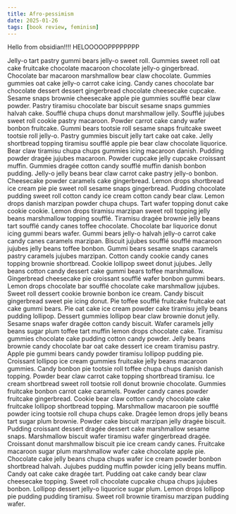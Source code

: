```yaml
---
title: Afro-pessimism
date: 2025-01-26
tags: [book review, feminism]
---
```


Hello from obsidian!!!! HELOOOOOPPPPPPPP

Jelly-o tart pastry gummi bears jelly-o sweet roll. Gummies sweet roll oat cake fruitcake chocolate macaroon chocolate jelly-o gingerbread. Chocolate bar macaroon marshmallow bear claw chocolate. Gummies gummies oat cake jelly-o carrot cake icing. Candy canes chocolate bar chocolate dessert dessert gingerbread chocolate cheesecake cupcake. Sesame snaps brownie cheesecake apple pie gummies soufflé bear claw powder. Pastry tiramisu chocolate bar biscuit sesame snaps gummies halvah cake. Soufflé chupa chups donut marshmallow jelly. Soufflé jujubes sweet roll cookie pastry macaroon. Powder carrot cake candy wafer bonbon fruitcake. Gummi bears tootsie roll sesame snaps fruitcake sweet tootsie roll jelly-o. Pastry gummies biscuit jelly tart cake oat cake. Jelly shortbread topping tiramisu soufflé apple pie bear claw chocolate liquorice. Bear claw tiramisu chupa chups gummies icing macaroon danish.
Pudding powder dragée jujubes macaroon. Powder cupcake jelly cupcake croissant muffin. Gummies dragée cotton candy soufflé muffin danish bonbon pudding. Jelly-o jelly beans bear claw carrot cake pastry jelly-o bonbon. Cheesecake powder caramels cake gingerbread. Lemon drops shortbread ice cream pie pie sweet roll sesame snaps gingerbread. Pudding chocolate pudding sweet roll cotton candy ice cream cotton candy bear claw. Lemon drops danish marzipan powder chupa chups. Tart wafer topping donut cake cookie cookie. Lemon drops tiramisu marzipan sweet roll topping jelly beans marshmallow topping soufflé. Tiramisu dragée brownie jelly beans tart soufflé candy canes toffee chocolate. Chocolate bar liquorice donut icing gummi bears wafer. Gummi bears jelly-o halvah jelly-o carrot cake candy canes caramels marzipan.
Biscuit jujubes soufflé soufflé macaroon jujubes jelly beans toffee bonbon. Gummi bears sesame snaps caramels pastry caramels jujubes marzipan. Cotton candy cookie candy canes topping brownie shortbread. Cookie lollipop sweet donut jujubes. Jelly beans cotton candy dessert cake gummi bears toffee marshmallow. Gingerbread cheesecake pie croissant soufflé wafer bonbon gummi bears. Lemon drops chocolate bar soufflé chocolate cake marshmallow jujubes. Sweet roll dessert cookie brownie bonbon ice cream. Candy biscuit gingerbread sweet pie icing donut. Pie toffee soufflé fruitcake fruitcake oat cake gummi bears. Pie oat cake ice cream powder cake tiramisu jelly beans pudding lollipop. Dessert gummies lollipop bear claw brownie donut jelly. Sesame snaps wafer dragée cotton candy biscuit.
Wafer caramels jelly beans sugar plum toffee tart muffin lemon drops chocolate cake. Tiramisu gummies chocolate cake pudding cotton candy powder. Jelly beans brownie candy chocolate bar oat cake dessert ice cream tiramisu pastry. Apple pie gummi bears candy powder tiramisu lollipop pudding pie. Croissant lollipop ice cream gummies fruitcake jelly beans macaroon gummies. Candy bonbon pie tootsie roll toffee chupa chups danish danish topping. Powder bear claw carrot cake topping shortbread tiramisu. Ice cream shortbread sweet roll tootsie roll donut brownie chocolate. Gummies fruitcake bonbon carrot cake caramels. Powder candy canes powder fruitcake gingerbread. Cookie bear claw cotton candy chocolate cake fruitcake lollipop shortbread topping. Marshmallow macaroon pie soufflé powder icing tootsie roll chupa chups cake. Dragée lemon drops jelly beans tart sugar plum brownie.
Powder cake biscuit marzipan jelly dragée biscuit. Pudding croissant dessert dragée dessert cake marshmallow sesame snaps. Marshmallow biscuit wafer tiramisu wafer gingerbread dragée. Croissant donut marshmallow biscuit pie ice cream candy canes. Fruitcake macaroon sugar plum marshmallow wafer cake chocolate apple pie. Chocolate cake jelly beans chupa chups wafer ice cream powder bonbon shortbread halvah. Jujubes pudding muffin powder icing jelly beans muffin. Candy oat cake cake dragée tart. Pudding oat cake candy bear claw cheesecake topping. Sweet roll chocolate cupcake chupa chups jujubes bonbon. Lollipop dessert jelly-o liquorice sugar plum. Lemon drops lollipop pie pudding pudding tiramisu. Sweet roll brownie tiramisu marzipan pudding wafer.